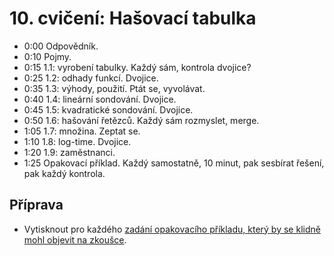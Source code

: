 # 10. cvičení: Hašovací tabulka

* 0:00 Odpovědník.
* 0:10 Pojmy.
* 0:15 1.1: vyrobení tabulky. Každý sám, kontrola dvojice?
* 0:25 1.2: odhady funkcí. Dvojice.
* 0:35 1.3: výhody, použití. Ptát se, vyvolávat.
* 0:40 1.4: lineární sondování. Dvojice.
* 0:45 1.5: kvadratické sondování. Dvojice.
* 0:50 1.6: hašování řetězců. Každý sám rozmyslet, merge.
* 1:05 1.7: množina. Zeptat se.
* 1:10 1.8: log-time. Dvojice.
* 1:20 1.9: zaměstnanci.
* 1:25 Opakovací příklad. Každý samostatně, 10 minut, pak sesbírat řešení,
       pak každý kontrola.

## Příprava

* Vytisknout pro každého [zadání opakovacího příkladu, který by se klidně mohl
  objevit na zkoušce](../aktivity/cv19/exam).
